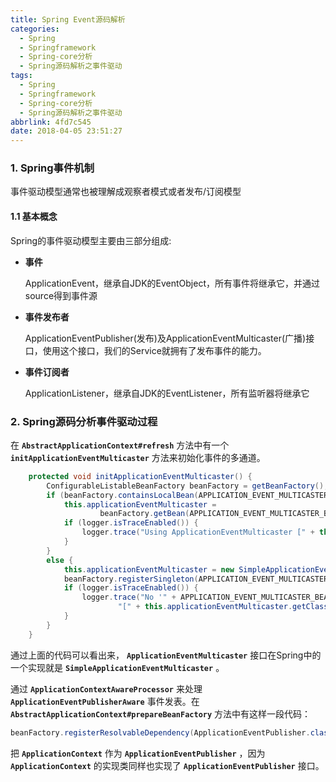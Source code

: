 ```yaml
---
title: Spring Event源码解析
categories:
  - Spring
  - Springframework
  - Spring-core分析
  - Spring源码解析之事件驱动
tags:
  - Spring
  - Springframework
  - Spring-core分析
  - Spring源码解析之事件驱动
abbrlink: 4fd7c545
date: 2018-04-05 23:51:27
---
```

### 1. Spring事件机制
事件驱动模型通常也被理解成观察者模式或者发布/订阅模型
#### 1.1 基本概念
Spring的事件驱动模型主要由三部分组成:  
- **事件**

  ApplicationEvent，继承自JDK的EventObject，所有事件将继承它，并通过source得到事件源

- **事件发布者**

  ApplicationEventPublisher(发布)及ApplicationEventMulticaster(广播)接口，使用这个接口，我们的Service就拥有了发布事件的能力。

- **事件订阅者**

  ApplicationListener，继承自JDK的EventListener，所有监听器将继承它
  

### 2. Spring源码分析事件驱动过程

在 **`AbstractApplicationContext#refresh`** 方法中有一个 **`initApplicationEventMulticaster`** 方法来初始化事件的多通道。

```java
	protected void initApplicationEventMulticaster() {
		ConfigurableListableBeanFactory beanFactory = getBeanFactory();
		if (beanFactory.containsLocalBean(APPLICATION_EVENT_MULTICASTER_BEAN_NAME)) {
			this.applicationEventMulticaster =
					beanFactory.getBean(APPLICATION_EVENT_MULTICASTER_BEAN_NAME, ApplicationEventMulticaster.class);
			if (logger.isTraceEnabled()) {
				logger.trace("Using ApplicationEventMulticaster [" + this.applicationEventMulticaster + "]");
			}
		}
		else {
			this.applicationEventMulticaster = new SimpleApplicationEventMulticaster(beanFactory);
			beanFactory.registerSingleton(APPLICATION_EVENT_MULTICASTER_BEAN_NAME, this.applicationEventMulticaster);
			if (logger.isTraceEnabled()) {
				logger.trace("No '" + APPLICATION_EVENT_MULTICASTER_BEAN_NAME + "' bean, using " +
						"[" + this.applicationEventMulticaster.getClass().getSimpleName() + "]");
			}
		}
	}
```

通过上面的代码可以看出来， **`ApplicationEventMulticaster`** 接口在Spring中的一个实现就是  **`SimpleApplicationEventMulticaster`** 。

通过 **`ApplicationContextAwareProcessor`** 来处理 **`ApplicationEventPublisherAware`** 事件发表。在   **`AbstractApplicationContext#prepareBeanFactory`** 方法中有这样一段代码：

```java
beanFactory.registerResolvableDependency(ApplicationEventPublisher.class, this);
```

把 **`ApplicationContext`** 作为 **`ApplicationEventPublisher`** ，因为 **`ApplicationContext`** 的实现类同样也实现了 **`ApplicationEventPublisher`** 接口。

